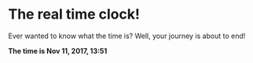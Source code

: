# The real time clock!

Ever wanted to know what the time is? Well, your journey is about to end!

**The time is Nov 11, 2017, 13:51**